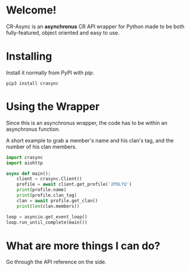 # Welcome!

CR-Async is an **asynchronus** CR API wrapper for Python made to be both fully-featured, object oriented and easy to use.

# Installing

Install it normally from PyPI with pip:
```
pip3 install crasync
```

# Using the Wrapper

Since this is an asynchronus wrapper, the code has to be within an asynchronus function.

A short example to grab a member's name and his clan's tag, and the number of his clan members.

```python
import crasync
import aiohttp

async def main():
    client = crasync.Client()
    profile = await client.get_profile('2P0LYQ')
    print(profile.name)
    print(profile.clan_tag)
    clan = await profile.get_clan()
    print(len(clan.members))

loop = asyncio.get_event_loop()
loop.run_until_complete(main())
```

# What are more things I can do?

Go through the API reference on the side.
